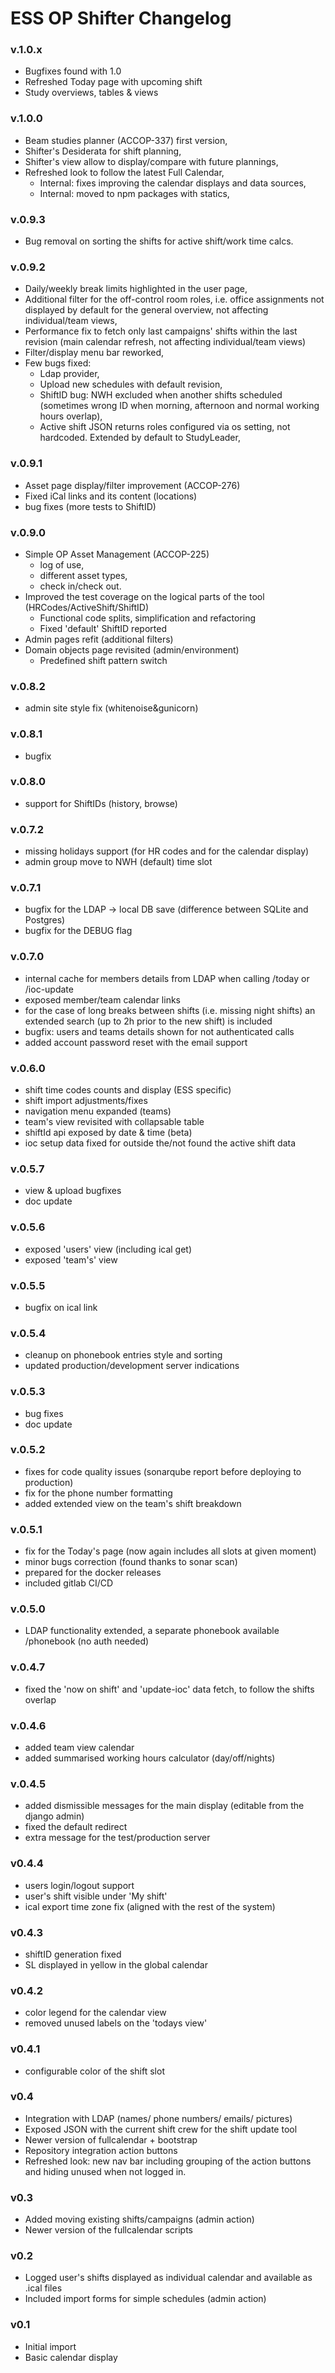 # ESS OP Shifter Changelog

### v.1.0.x
- Bugfixes found with 1.0 
- Refreshed Today page with upcoming shift
- Study overviews, tables & views

### v.1.0.0
- Beam studies planner (ACCOP-337) first version,
- Shifter's Desiderata for shift planning,
- Shifter's view allow to display/compare with future plannings,
- Refreshed look to follow the latest Full Calendar, 
  - Internal: fixes improving the calendar displays and data sources,
  - Internal: moved to npm packages with statics,

### v.0.9.3
- Bug removal on sorting the shifts for active shift/work time calcs.

### v.0.9.2
- Daily/weekly break limits highlighted in the user page,
- Additional filter for the off-control room roles, i.e. office assignments not displayed by default for the general overview, not affecting individual/team views,
- Performance fix to fetch only last campaigns' shifts within the last revision (main calendar refresh, not affecting individual/team views)
- Filter/display menu bar reworked,
- Few bugs fixed: 
  - Ldap provider,  
  - Upload new schedules with default revision,
  - ShiftID bug: NWH excluded when another shifts scheduled (sometimes wrong ID when morning, afternoon and normal working hours overlap),
  - Active shift JSON returns roles configured via os setting, not hardcoded. Extended by  default to StudyLeader, 

### v.0.9.1
- Asset page display/filter improvement (ACCOP-276)
- Fixed iCal links and its content (locations)
- bug fixes (more tests to ShiftID)

### v.0.9.0
- Simple OP Asset Management (ACCOP-225)
    - log of use,
    - different asset types, 
    - check in/check out.
- Improved the test coverage on the logical parts of the tool (HRCodes/ActiveShift/ShiftID)
    - Functional code splits, simplification and refactoring
    - Fixed 'default' ShiftID reported
- Admin pages refit (additional filters)
- Domain objects page revisited (admin/environment)
    - Predefined shift pattern switch

### v.0.8.2
- admin site style fix (whitenoise&gunicorn)

### v.0.8.1
- bugfix

### v.0.8.0
- support for ShiftIDs (history, browse)

### v.0.7.2
- missing holidays support (for HR codes and for the calendar display)
- admin group move to NWH (default) time slot

### v.0.7.1
- bugfix for the LDAP -> local DB save (difference between SQLite and Postgres)
- bugfix for the DEBUG flag

### v.0.7.0
- internal cache for members details from LDAP when calling /today or /ioc-update
- exposed member/team calendar links
- for the case of long breaks between shifts (i.e. missing night shifts) an extended 
    search (up to 2h prior to the new shift) is included
- bugfix: users and teams details shown for not authenticated calls
- added account password reset with the email support

### v.0.6.0
- shift time codes counts and display (ESS specific)
- shift import adjustments/fixes
- navigation menu expanded (teams)
- team's view revisited with collapsable table
- shiftId api exposed by date & time (beta)
- ioc setup data fixed for outside the/not found the active shift data

### v.0.5.7
- view & upload bugfixes
- doc update

### v.0.5.6
- exposed 'users' view (including ical get)
- exposed 'team's' view

### v.0.5.5
- bugfix on ical link

### v.0.5.4
- cleanup on phonebook entries style and sorting
- updated production/development server indications

### v.0.5.3
- bug fixes
- doc update

### v.0.5.2
- fixes for code quality issues (sonarqube report before deploying to production)
- fix for the phone number formatting
- added extended view on the team's shift breakdown

### v.0.5.1
- fix for the Today's page (now again includes all slots at given moment)
- minor bugs correction (found thanks to sonar scan)
- prepared for the docker releases
- included gitlab CI/CD

### v.0.5.0
- LDAP functionality extended, a separate phonebook available /phonebook (no auth needed)

### v.0.4.7
- fixed the 'now on shift' and 'update-ioc' data fetch, to follow the shifts overlap

### v.0.4.6
- added team view calendar
- added summarised working hours calculator  (day/off/nights)

### v.0.4.5
- added dismissible messages for the main display (editable from the django admin)
- fixed the default redirect
- extra message for the test/production server

### v0.4.4
- users login/logout support
- user's shift visible under 'My shift'
- ical export time zone fix (aligned with the rest of the system)

### v0.4.3
- shiftID generation fixed
- SL displayed in yellow in the global calendar

### v0.4.2
- color legend for the calendar view
- removed unused labels on the 'todays view'

### v0.4.1
- configurable color of the shift slot

### v0.4
- Integration with LDAP (names/ phone numbers/ emails/ pictures)
- Exposed JSON with the current shift crew for the shift update tool
- Newer version of fullcalendar + bootstrap
- Repository integration action buttons
- Refreshed look: new nav bar including grouping of the action buttons and hiding unused when not logged in.

### v0.3
- Added moving existing shifts/campaigns (admin action)
- Newer version of the fullcalendar scripts

### v0.2
- Logged user's shifts displayed as individual calendar and available as .ical files
- Included import forms for simple schedules (admin action)

### v0.1
- Initial import
- Basic calendar display